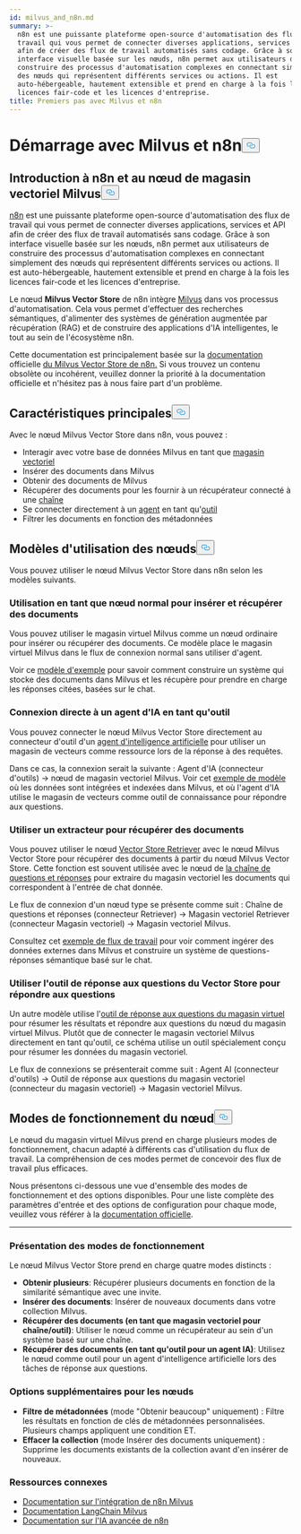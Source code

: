 ```yaml
---
id: milvus_and_n8n.md
summary: >-
  n8n est une puissante plateforme open-source d'automatisation des flux de
  travail qui vous permet de connecter diverses applications, services et API
  afin de créer des flux de travail automatisés sans codage. Grâce à son
  interface visuelle basée sur les nœuds, n8n permet aux utilisateurs de
  construire des processus d'automatisation complexes en connectant simplement
  des nœuds qui représentent différents services ou actions. Il est
  auto-hébergeable, hautement extensible et prend en charge à la fois les
  licences fair-code et les licences d'entreprise.
title: Premiers pas avec Milvus et n8n
---
```

<h1 id="Getting-Started-with-Milvus-and-n8n" class="common-anchor-header">Démarrage avec Milvus et n8n<button data-href="#Getting-Started-with-Milvus-and-n8n" class="anchor-icon" translate="no">
      <svg translate="no"
        aria-hidden="true"
        focusable="false"
        height="20"
        version="1.1"
        viewBox="0 0 16 16"
        width="16"
      >
        <path
          fill="#0092E4"
          fill-rule="evenodd"
          d="M4 9h1v1H4c-1.5 0-3-1.69-3-3.5S2.55 3 4 3h4c1.45 0 3 1.69 3 3.5 0 1.41-.91 2.72-2 3.25V8.59c.58-.45 1-1.27 1-2.09C10 5.22 8.98 4 8 4H4c-.98 0-2 1.22-2 2.5S3 9 4 9zm9-3h-1v1h1c1 0 2 1.22 2 2.5S13.98 12 13 12H9c-.98 0-2-1.22-2-2.5 0-.83.42-1.64 1-2.09V6.25c-1.09.53-2 1.84-2 3.25C6 11.31 7.55 13 9 13h4c1.45 0 3-1.69 3-3.5S14.5 6 13 6z"
        ></path>
      </svg>
    </button></h1><h2 id="Introduction-to-n8n-and-the-Milvus-Vector-Store-Node" class="common-anchor-header">Introduction à n8n et au nœud de magasin vectoriel Milvus<button data-href="#Introduction-to-n8n-and-the-Milvus-Vector-Store-Node" class="anchor-icon" translate="no">
      <svg translate="no"
        aria-hidden="true"
        focusable="false"
        height="20"
        version="1.1"
        viewBox="0 0 16 16"
        width="16"
      >
        <path
          fill="#0092E4"
          fill-rule="evenodd"
          d="M4 9h1v1H4c-1.5 0-3-1.69-3-3.5S2.55 3 4 3h4c1.45 0 3 1.69 3 3.5 0 1.41-.91 2.72-2 3.25V8.59c.58-.45 1-1.27 1-2.09C10 5.22 8.98 4 8 4H4c-.98 0-2 1.22-2 2.5S3 9 4 9zm9-3h-1v1h1c1 0 2 1.22 2 2.5S13.98 12 13 12H9c-.98 0-2-1.22-2-2.5 0-.83.42-1.64 1-2.09V6.25c-1.09.53-2 1.84-2 3.25C6 11.31 7.55 13 9 13h4c1.45 0 3-1.69 3-3.5S14.5 6 13 6z"
        ></path>
      </svg>
    </button></h2><p><a href="https://n8n.io/">n8n</a> est une puissante plateforme open-source d'automatisation des flux de travail qui vous permet de connecter diverses applications, services et API afin de créer des flux de travail automatisés sans codage. Grâce à son interface visuelle basée sur les nœuds, n8n permet aux utilisateurs de construire des processus d'automatisation complexes en connectant simplement des nœuds qui représentent différents services ou actions. Il est auto-hébergeable, hautement extensible et prend en charge à la fois les licences fair-code et les licences d'entreprise.</p>
<p>Le nœud <strong>Milvus Vector Store</strong> de n8n intègre <a href="https://milvus.io/">Milvus</a> dans vos processus d'automatisation. Cela vous permet d'effectuer des recherches sémantiques, d'alimenter des systèmes de génération augmentée par récupération (RAG) et de construire des applications d'IA intelligentes, le tout au sein de l'écosystème n8n.</p>
<p>Cette documentation est principalement basée sur la <a href="https://docs.n8n.io/integrations/builtin/cluster-nodes/root-nodes/n8n-nodes-langchain.vectorstoremilvus/">documentation</a> officielle <a href="https://docs.n8n.io/integrations/builtin/cluster-nodes/root-nodes/n8n-nodes-langchain.vectorstoremilvus/">du Milvus Vector Store de n8n.</a> Si vous trouvez un contenu obsolète ou incohérent, veuillez donner la priorité à la documentation officielle et n'hésitez pas à nous faire part d'un problème.</p>
<h2 id="Key-Features" class="common-anchor-header">Caractéristiques principales<button data-href="#Key-Features" class="anchor-icon" translate="no">
      <svg translate="no"
        aria-hidden="true"
        focusable="false"
        height="20"
        version="1.1"
        viewBox="0 0 16 16"
        width="16"
      >
        <path
          fill="#0092E4"
          fill-rule="evenodd"
          d="M4 9h1v1H4c-1.5 0-3-1.69-3-3.5S2.55 3 4 3h4c1.45 0 3 1.69 3 3.5 0 1.41-.91 2.72-2 3.25V8.59c.58-.45 1-1.27 1-2.09C10 5.22 8.98 4 8 4H4c-.98 0-2 1.22-2 2.5S3 9 4 9zm9-3h-1v1h1c1 0 2 1.22 2 2.5S13.98 12 13 12H9c-.98 0-2-1.22-2-2.5 0-.83.42-1.64 1-2.09V6.25c-1.09.53-2 1.84-2 3.25C6 11.31 7.55 13 9 13h4c1.45 0 3-1.69 3-3.5S14.5 6 13 6z"
        ></path>
      </svg>
    </button></h2><p>Avec le nœud Milvus Vector Store dans n8n, vous pouvez :</p>
<ul>
<li>Interagir avec votre base de données Milvus en tant que <a href="https://docs.n8n.io/glossary/#ai-vector-store">magasin vectoriel</a></li>
<li>Insérer des documents dans Milvus</li>
<li>Obtenir des documents de Milvus</li>
<li>Récupérer des documents pour les fournir à un récupérateur connecté à une <a href="https://docs.n8n.io/glossary/#ai-chain">chaîne</a></li>
<li>Se connecter directement à un <a href="https://docs.n8n.io/glossary/#ai-agent">agent</a> en tant qu'<a href="https://docs.n8n.io/glossary/#ai-tool">outil</a></li>
<li>Filtrer les documents en fonction des métadonnées</li>
</ul>
<h2 id="Node-Usage-Patterns" class="common-anchor-header">Modèles d'utilisation des nœuds<button data-href="#Node-Usage-Patterns" class="anchor-icon" translate="no">
      <svg translate="no"
        aria-hidden="true"
        focusable="false"
        height="20"
        version="1.1"
        viewBox="0 0 16 16"
        width="16"
      >
        <path
          fill="#0092E4"
          fill-rule="evenodd"
          d="M4 9h1v1H4c-1.5 0-3-1.69-3-3.5S2.55 3 4 3h4c1.45 0 3 1.69 3 3.5 0 1.41-.91 2.72-2 3.25V8.59c.58-.45 1-1.27 1-2.09C10 5.22 8.98 4 8 4H4c-.98 0-2 1.22-2 2.5S3 9 4 9zm9-3h-1v1h1c1 0 2 1.22 2 2.5S13.98 12 13 12H9c-.98 0-2-1.22-2-2.5 0-.83.42-1.64 1-2.09V6.25c-1.09.53-2 1.84-2 3.25C6 11.31 7.55 13 9 13h4c1.45 0 3-1.69 3-3.5S14.5 6 13 6z"
        ></path>
      </svg>
    </button></h2><p>Vous pouvez utiliser le nœud Milvus Vector Store dans n8n selon les modèles suivants.</p>
<h3 id="Use-as-a-regular-node-to-insert-and-retrieve-documents" class="common-anchor-header">Utilisation en tant que nœud normal pour insérer et récupérer des documents</h3><p>Vous pouvez utiliser le magasin virtuel Milvus comme un nœud ordinaire pour insérer ou récupérer des documents. Ce modèle place le magasin virtuel Milvus dans le flux de connexion normal sans utiliser d'agent.</p>
<p>Voir ce <a href="https://n8n.io/workflows/3573-create-a-rag-system-with-paul-essays-milvus-and-openai-for-cited-answers/">modèle d'exemple</a> pour savoir comment construire un système qui stocke des documents dans Milvus et les récupère pour prendre en charge les réponses citées, basées sur le chat.</p>
<h3 id="Connect-directly-to-an-AI-agent-as-a-tool" class="common-anchor-header">Connexion directe à un agent d'IA en tant qu'outil</h3><p>Vous pouvez connecter le nœud Milvus Vector Store directement au connecteur d'outil d'un <a href="https://docs.n8n.io/integrations/builtin/cluster-nodes/root-nodes/n8n-nodes-langchain.agent/">agent d'intelligence artificielle</a> pour utiliser un magasin de vecteurs comme ressource lors de la réponse à des requêtes.</p>
<p>Dans ce cas, la connexion serait la suivante : Agent d'IA (connecteur d'outils) -&gt; nœud de magasin vectoriel Milvus. Voir cet <a href="https://n8n.io/workflows/3576-paul-graham-essay-search-and-chat-with-milvus-vector-database/">exemple de modèle</a> où les données sont intégrées et indexées dans Milvus, et où l'agent d'IA utilise le magasin de vecteurs comme outil de connaissance pour répondre aux questions.</p>
<h3 id="Use-a-retriever-to-fetch-documents" class="common-anchor-header">Utiliser un extracteur pour récupérer des documents</h3><p>Vous pouvez utiliser le nœud <a href="https://docs.n8n.io/integrations/builtin/cluster-nodes/sub-nodes/n8n-nodes-langchain.retrievervectorstore/">Vector Store Retriever</a> avec le nœud Milvus Vector Store pour récupérer des documents à partir du nœud Milvus Vector Store. Cette fonction est souvent utilisée avec le nœud de <a href="https://docs.n8n.io/integrations/builtin/cluster-nodes/root-nodes/n8n-nodes-langchain.chainretrievalqa/">la chaîne de questions et réponses</a> pour extraire du magasin vectoriel les documents qui correspondent à l'entrée de chat donnée.</p>
<p>Le flux de connexion d'un nœud type se présente comme suit : Chaîne de questions et réponses (connecteur Retriever) -&gt; Magasin vectoriel Retriever (connecteur Magasin vectoriel) -&gt; Magasin vectoriel Milvus.</p>
<p>Consultez cet <a href="https://n8n.io/workflows/3574-create-a-paul-graham-essay-qanda-system-with-openai-and-milvus-vector-database/">exemple de flux de travail</a> pour voir comment ingérer des données externes dans Milvus et construire un système de questions-réponses sémantique basé sur le chat.</p>
<h3 id="Use-the-Vector-Store-Question-Answer-Tool-to-answer-questions" class="common-anchor-header">Utiliser l'outil de réponse aux questions du Vector Store pour répondre aux questions</h3><p>Un autre modèle utilise l'<a href="https://docs.n8n.io/integrations/builtin/cluster-nodes/sub-nodes/n8n-nodes-langchain.toolvectorstore/">outil de réponse aux questions du magasin virtuel</a> pour résumer les résultats et répondre aux questions du nœud du magasin virtuel Milvus. Plutôt que de connecter le magasin vectoriel Milvus directement en tant qu'outil, ce schéma utilise un outil spécialement conçu pour résumer les données du magasin vectoriel.</p>
<p>Le flux de connexions se présenterait comme suit : Agent AI (connecteur d'outils) -&gt; Outil de réponse aux questions du magasin vectoriel (connecteur du magasin vectoriel) -&gt; Magasin vectoriel Milvus.</p>
<h2 id="Node-Operation-Modes" class="common-anchor-header">Modes de fonctionnement du nœud<button data-href="#Node-Operation-Modes" class="anchor-icon" translate="no">
      <svg translate="no"
        aria-hidden="true"
        focusable="false"
        height="20"
        version="1.1"
        viewBox="0 0 16 16"
        width="16"
      >
        <path
          fill="#0092E4"
          fill-rule="evenodd"
          d="M4 9h1v1H4c-1.5 0-3-1.69-3-3.5S2.55 3 4 3h4c1.45 0 3 1.69 3 3.5 0 1.41-.91 2.72-2 3.25V8.59c.58-.45 1-1.27 1-2.09C10 5.22 8.98 4 8 4H4c-.98 0-2 1.22-2 2.5S3 9 4 9zm9-3h-1v1h1c1 0 2 1.22 2 2.5S13.98 12 13 12H9c-.98 0-2-1.22-2-2.5 0-.83.42-1.64 1-2.09V6.25c-1.09.53-2 1.84-2 3.25C6 11.31 7.55 13 9 13h4c1.45 0 3-1.69 3-3.5S14.5 6 13 6z"
        ></path>
      </svg>
    </button></h2><p>Le nœud du magasin virtuel Milvus prend en charge plusieurs modes de fonctionnement, chacun adapté à différents cas d'utilisation du flux de travail. La compréhension de ces modes permet de concevoir des flux de travail plus efficaces.</p>
<p>Nous présentons ci-dessous une vue d'ensemble des modes de fonctionnement et des options disponibles. Pour une liste complète des paramètres d'entrée et des options de configuration pour chaque mode, veuillez vous référer à la <a href="https://docs.n8n.io/integrations/builtin/cluster-nodes/root-nodes/n8n-nodes-langchain.vectorstoremilvus/">documentation officielle</a>.</p>
<hr>
<h3 id="Operation-Modes-Overview" class="common-anchor-header">Présentation des modes de fonctionnement</h3><p>Le nœud Milvus Vector Store prend en charge quatre modes distincts :</p>
<ul>
<li><strong>Obtenir plusieurs</strong>: Récupérer plusieurs documents en fonction de la similarité sémantique avec une invite.</li>
<li><strong>Insérer des documents</strong>: Insérer de nouveaux documents dans votre collection Milvus.</li>
<li><strong>Récupérer des documents (en tant que magasin vectoriel pour chaîne/outil)</strong>: Utiliser le nœud comme un récupérateur au sein d'un système basé sur une chaîne.</li>
<li><strong>Récupérer des documents (en tant qu'outil pour un agent IA)</strong>: Utilisez le nœud comme outil pour un agent d'intelligence artificielle lors des tâches de réponse aux questions.</li>
</ul>
<h3 id="Additional-Node-Options" class="common-anchor-header">Options supplémentaires pour les nœuds</h3><ul>
<li><strong>Filtre de métadonnées</strong> (mode "Obtenir beaucoup" uniquement) : Filtre les résultats en fonction de clés de métadonnées personnalisées. Plusieurs champs appliquent une condition ET.</li>
<li><strong>Effacer la collection</strong> (mode Insérer des documents uniquement) : Supprime les documents existants de la collection avant d'en insérer de nouveaux.</li>
</ul>
<h3 id="Related-Resources" class="common-anchor-header">Ressources connexes</h3><ul>
<li><a href="https://docs.n8n.io/integrations/builtin/cluster-nodes/root-nodes/n8n-nodes-langchain.vectorstoremilvus/">Documentation sur l'intégration de n8n Milvus</a></li>
<li><a href="https://js.langchain.com/docs/integrations/vectorstores/milvus/">Documentation LangChain Milvus</a></li>
<li><a href="https://docs.n8n.io/advanced-ai/">Documentation sur l'IA avancée de n8n</a></li>
</ul>
